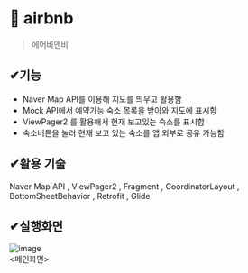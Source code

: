 
# 📌 airbnb
> 에어비앤비

## ✔기능
<ul>
  <li> Naver Map API를 이용해 지도를 띄우고 활용함 </li>
  <li> Mock API에서 예약가능 숙소 목록을 받아와 지도에 표시함</li>
  <li> ViewPager2 를 활용해서 현재 보고있는 숙소를 표시함 </li>
  <li> 숙소버튼을 눌러 현재 보고 있는 숙소를 앱 외부로 공유 가능함 </li> 
</ul>

##  ✔활용 기술
Naver Map API ,
ViewPager2  ,
Fragment ,
CoordinatorLayout ,
BottomSheetBehavior  ,
Retrofit ,
Glide

## ✔실행화면
![image](https://user-images.githubusercontent.com/76811495/154654117-05f28dd3-f3e5-44c2-a3e2-1116e1116945.png)
<br>
<메인화면>
